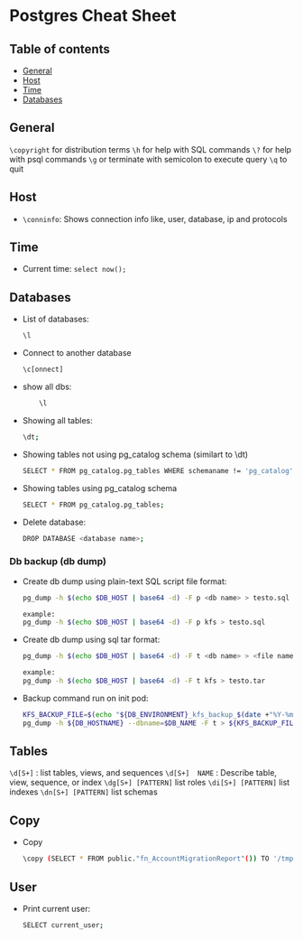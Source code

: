 # Postgres Cheat Sheet

## Table of contents

- [General](#general)
- [Host](#host)
- [Time](#time)
- [Databases](#databases)

## General

`\copyright` for distribution terms
`\h` for help with SQL commands
`\?` for help with psql commands
`\g` or terminate with semicolon to execute query
`\q` to quit

## Host

- `\conninfo`: Shows connection info like, user, database, ip and protocols

## Time

- Current time:
`select now();`

## Databases

- List of databases:

    ```bash
    \l
    ```

- Connect to another database

    ```bash
    \c[onnect]
    ```

- show all dbs:

    ```bash
        \l
    ```

- Showing all tables:

    ```bash
    \dt;
    ```

- Showing tables not  using pg_catalog schema (similart to \dt)

    ```bash
    SELECT * FROM pg_catalog.pg_tables WHERE schemaname != 'pg_catalog' AND schemaname != 'information_schema';
    ```

- Showing tables using pg_catalog schema

    ```bash
    SELECT * FROM pg_catalog.pg_tables;
    ```

- Delete database:

    ```bash
    DROP DATABASE <database name>;
    ```

### Db backup (db dump)

- Create db dump using plain-text SQL script file format:

    ```bash
    pg_dump -h $(echo $DB_HOST | base64 -d) -F p <db name> > testo.sql

    example:
    pg_dump -h $(echo $DB_HOST | base64 -d) -F p kfs > testo.sql
    ```

- Create db dump using sql tar format:

    ```bash
    pg_dump -h $(echo $DB_HOST | base64 -d) -F t <db name> > <file name>.tar

    example:
    pg_dump -h $(echo $DB_HOST | base64 -d) -F t kfs > testo.tar
    ```

- Backup command run on init pod:

    ```bash
    KFS_BACKUP_FILE=$(echo "${DB_ENVIRONMENT}_kfs_backup_$(date +"%Y-%m-%d_%H-%M-%S").tar")
    pg_dump -h ${DB_HOSTNAME} --dbname=$DB_NAME -F t > ${KFS_BACKUP_FILE} && aws s3 cp ${KFS_BACKUP_FILE}s3://${S3_KFS_DB_BACKUP_BUCKET}/kfs-backups/${DB_ENVIRONMENT}/${KFS_BACKUP_FILE}
    ```

## Tables

`\d[S+]` : list tables, views, and sequences
`\d[S+]  NAME` : Describe table, view, sequence, or index
`\dg[S+] [PATTERN]`      list roles
`\di[S+] [PATTERN]`      list indexes
`\dn[S+] [PATTERN]`     list schemas

## Copy

- Copy

    ```bash
    \copy (SELECT * FROM public."fn_AccountMigrationReport"()) TO '/tmp/migration_user_report.csv' DELIMITER ',' CSV HEADER;
    ```

## User

- Print current user:

    ```bash
    SELECT current_user;
    ```

